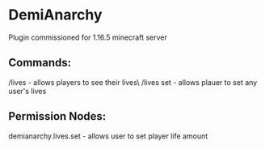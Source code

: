 # DemiAnarchy
Plugin commissioned for 1.16.5 minecraft server

<h2>Commands:</h2>
/lives - allows players to see their lives\
/lives set <username> <amount> - allows plauer to set any user's lives

<h2>Permission Nodes:</h2>
demianarchy.lives.set - allows user to set player life amount
